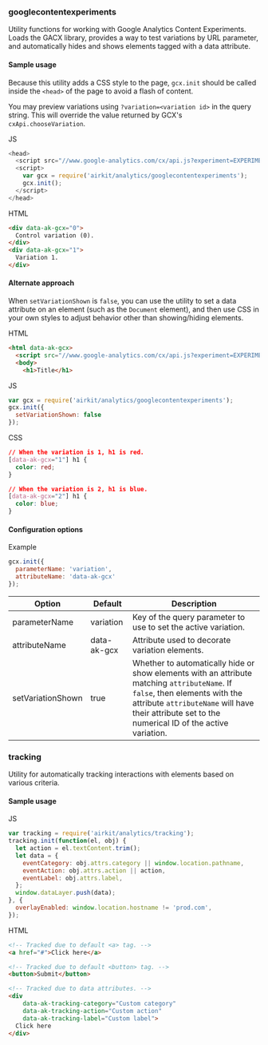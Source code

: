 ### googlecontentexperiments

Utility functions for working with Google Analytics Content Experiments. Loads
the GACX library, provides a way to test variations by URL parameter, and
automatically hides and shows elements tagged with a data attribute.

#### Sample usage

Because this utility adds a CSS style to the page, `gcx.init` should be called
inside the `<head>` of the page to avoid a flash of content.

You may preview variations using `?variation=<variation id>` in the query
string. This will override the value returned by GCX's `cxApi.chooseVariation`.

JS

```javascript
<head>
  <script src="//www.google-analytics.com/cx/api.js?experiment=EXPERIMENT_ID"></script>
  <script>
    var gcx = require('airkit/analytics/googlecontentexperiments');
    gcx.init();
  </script>
</head>
```

HTML

```html
<div data-ak-gcx="0">
  Control variation (0).
</div>
<div data-ak-gcx="1">
  Variation 1.
</div>
```

#### Alternate approach

When `setVariationShown` is `false`, you can use the utility to set a data
attribute on an element (such as the `Document` element), and then use CSS in
your own styles to adjust behavior other than showing/hiding elements.

HTML

```html
<html data-ak-gcx>
  <script src="//www.google-analytics.com/cx/api.js?experiment=EXPERIMENT_ID"></script>
  <body>
    <h1>Title</h1>
```

JS

```javascript
var gcx = require('airkit/analytics/googlecontentexperiments');
gcx.init({
  setVariationShown: false
});
```

CSS

```css
// When the variation is 1, h1 is red.
[data-ak-gcx="1"] h1 {
  color: red;
}

// When the variation is 2, h1 is blue.
[data-ak-gcx="2"] h1 {
  color: blue;
}
```

#### Configuration options

Example

```javascript
gcx.init({
  parameterName: 'variation',
  attributeName: 'data-ak-gcx'
});
```

Option | Default | Description
------ | ------- | -----------
parameterName | variation | Key of the query parameter to use to set the active variation.
attributeName | data-ak-gcx | Attribute used to decorate variation elements.
setVariationShown | true | Whether to automatically hide or show elements with an attribute matching `attributeName`. If `false`, then elements with the attribute `attributeName` will have their attribute set to the numerical ID of the active variation.

### tracking

Utility for automatically tracking interactions with elements based on various
criteria.

#### Sample usage

JS

```javascript
var tracking = require('airkit/analytics/tracking');
tracking.init(function(el, obj) {
  let action = el.textContent.trim();
  let data = {
    eventCategory: obj.attrs.category || window.location.pathname,
    eventAction: obj.attrs.action || action,
    eventLabel: obj.attrs.label,
  };
  window.dataLayer.push(data);
}, {
  overlayEnabled: window.location.hostname != 'prod.com',
});
```

HTML

```html
<!-- Tracked due to default <a> tag. -->
<a href="#">Click here</a>

<!-- Tracked due to default <button> tag. -->
<button>Submit</button>

<!-- Tracked due to data attributes. -->
<div
    data-ak-tracking-category="Custom category"
    data-ak-tracking-action="Custom action"
    data-ak-tracking-label="Custom label">
  Click here
</div>
```
